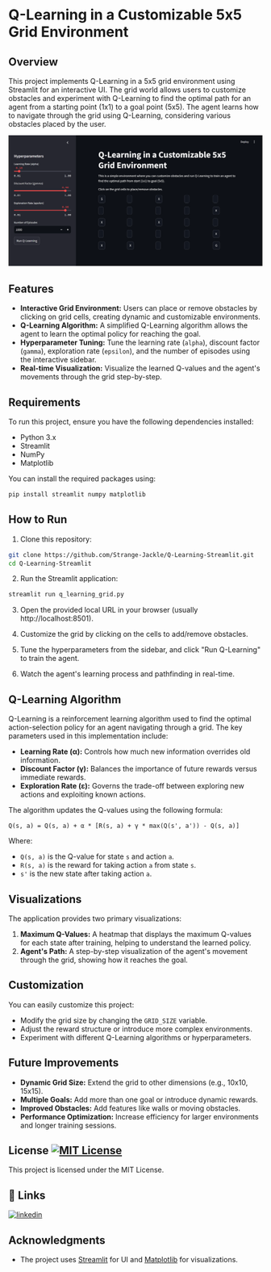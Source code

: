 
# Q-Learning in a Customizable 5x5 Grid Environment

## Overview

This project implements Q-Learning in a 5x5 grid environment using Streamlit for an interactive UI. The grid world allows users to customize obstacles and experiment with Q-Learning to find the optimal path for an agent from a starting point (1x1) to a goal point (5x5). The agent learns how to navigate through the grid using Q-Learning, considering various obstacles placed by the user.

![Q-Learning Example](./image.png) <!-- Replace with an actual image of the interface -->

## Features

- **Interactive Grid Environment:** Users can place or remove obstacles by clicking on grid cells, creating dynamic and customizable environments.
- **Q-Learning Algorithm:** A simplified Q-Learning algorithm allows the agent to learn the optimal policy for reaching the goal.
- **Hyperparameter Tuning:** Tune the learning rate (`alpha`), discount factor (`gamma`), exploration rate (`epsilon`), and the number of episodes using the interactive sidebar.
- **Real-time Visualization:** Visualize the learned Q-values and the agent's movements through the grid step-by-step.

## Requirements

To run this project, ensure you have the following dependencies installed:

- Python 3.x
- Streamlit
- NumPy
- Matplotlib

You can install the required packages using:

```bash
pip install streamlit numpy matplotlib
```

## How to Run

1. Clone this repository:

```bash
git clone https://github.com/Strange-Jackle/Q-Learning-Streamlit.git
cd Q-Learning-Streamlit
```

2. Run the Streamlit application:

```bash
streamlit run q_learning_grid.py
```

3. Open the provided local URL in your browser (usually http://localhost:8501).

4. Customize the grid by clicking on the cells to add/remove obstacles.

5. Tune the hyperparameters from the sidebar, and click "Run Q-Learning" to train the agent.

6. Watch the agent's learning process and pathfinding in real-time.

## Q-Learning Algorithm

Q-Learning is a reinforcement learning algorithm used to find the optimal action-selection policy for an agent navigating through a grid. The key parameters used in this implementation include:

- **Learning Rate (α):** Controls how much new information overrides old information.
- **Discount Factor (γ):** Balances the importance of future rewards versus immediate rewards.
- **Exploration Rate (ε):** Governs the trade-off between exploring new actions and exploiting known actions.
  
The algorithm updates the Q-values using the following formula:

```
Q(s, a) = Q(s, a) + α * [R(s, a) + γ * max(Q(s', a')) - Q(s, a)]
```

Where:
- `Q(s, a)` is the Q-value for state `s` and action `a`.
- `R(s, a)` is the reward for taking action `a` from state `s`.
- `s'` is the new state after taking action `a`.

## Visualizations

The application provides two primary visualizations:
1. **Maximum Q-Values:** A heatmap that displays the maximum Q-values for each state after training, helping to understand the learned policy.
2. **Agent's Path:** A step-by-step visualization of the agent's movement through the grid, showing how it reaches the goal.

## Customization

You can easily customize this project:
- Modify the grid size by changing the `GRID_SIZE` variable.
- Adjust the reward structure or introduce more complex environments.
- Experiment with different Q-Learning algorithms or hyperparameters.

## Future Improvements

- **Dynamic Grid Size:** Extend the grid to other dimensions (e.g., 10x10, 15x15).
- **Multiple Goals:** Add more than one goal or introduce dynamic rewards.
- **Improved Obstacles:** Add features like walls or moving obstacles.
- **Performance Optimization:** Increase efficiency for larger environments and longer training sessions.

## License [![MIT License](https://img.shields.io/badge/License-MIT-green.svg)](LICENSE)

This project is licensed under the MIT License.

## 🔗 Links
[![linkedin](https://img.shields.io/badge/linkedin-0A66C2?style=for-the-badge&logo=linkedin&logoColor=white)](https://www.linkedin.com/in/strangejackle)

## Acknowledgments

- The project uses [Streamlit](https://streamlit.io/) for UI and [Matplotlib](https://matplotlib.org/) for visualizations.
